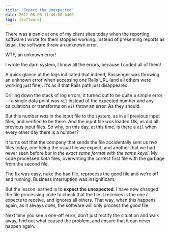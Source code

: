 ```yaml
---
title: "Expect the Unexpected"
date: 2012-08-08 11:49:00-0400
tags: [Software]
---
```


There was a panic at one of my client sites today when the reporting software I wrote for them stopped working. Instead of presenting reports as usual, the software threw an unknown error.

WTF, an unknown error!

I wrote the darn system, I know all the errors, because I coded all of them!

A quick glance at the logs indicated that indeed, Passenger was throwing an unknown error when accessing one Rails URL (and all others were working just fine). It’s as if that Rails path just disappeared.

Drilling down the stack of log errors, it turned out to be quite a simple error — a single data point was `nil` instead of the expected number and any calculations or transforms on `nil` throw an error. As they should.

But this number *was* in the input file to the system, as in all previous input files, and verified to be there. And the input file *was* loaded OK, as did all previous input files. So why, on this day, at this time, is there a `nil` when every other day there is a number?

It turns out that the company that sends the file accidentally sent us *two* files today, one being the usual file we expect, and another that we had never seen before *but in the exact same format with the same keys!*. My code processed *both* files, overwriting the correct first file with the garbage from the second file.

The fix was easy, nuke the bad file, reprocess the good file and we’re off and running. Business interruption was insignificant.

But the lesson learned is to **expect the unexpected**. I have now changed the file processing code to check that the file it receives is the one it expects to receive, and ignores all others. That way, when this happens again, as it always does, the software will only process the *good* file.

Next time you see a one-off error, don’t just rectify the situation and walk away, find out what caused the problem, and ensure that it can never happen again.
